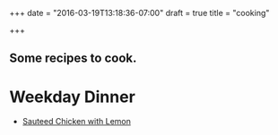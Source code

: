 +++
date = "2016-03-19T13:18:36-07:00"
draft = true
title = "cooking"

+++

Some recipes to cook.
--------------------

Weekday Dinner
==============
* [Sauteed Chicken with Lemon](http://cooking.nytimes.com/recipes/12312-sauteed-chicken-with-meyer-lemon)
